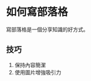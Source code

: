 # 如何寫部落格

寫部落格是一個分享知識的好方式。

## 技巧
1. 保持內容簡潔
2. 使用圖片增強吸引力

<div class="ad-container" id="ad-post2"></div> <!-- 廣告容器 -->